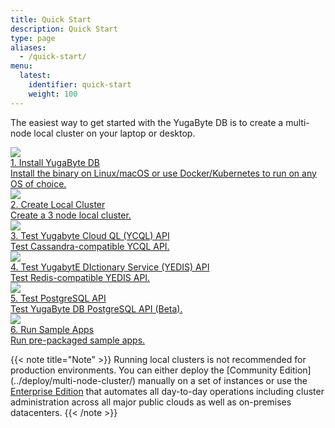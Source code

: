 ```yaml
---
title: Quick Start
description: Quick Start
type: page
aliases:
  - /quick-start/
menu:
  latest:
    identifier: quick-start
    weight: 100
---
```


The easiest way to get started with the YugaByte DB is to create a multi-node local cluster on your laptop or desktop. 

<div>
  <a class="section-link icon-offset" href="install/">
    <div class="icon">
      <img src="/images/section_icons/quick_start/install.png" aria-hidden="true" />
    </div>
    <div class="text">
      1. Install YugaByte DB
      <div class="caption">Install the binary on Linux/macOS or use Docker/Kubernetes to run on any OS of choice.</div>
    </div>
  </a>

  <a class="section-link icon-offset" href="create-local-cluster/">
    <div class="icon">
      <img src="/images/section_icons/quick_start/create_cluster.png" aria-hidden="true" />
    </div>
    <div class="text">
      2. Create Local Cluster
      <div class="caption">Create a 3 node local cluster.</div>
    </div>
  </a>

  <a class="section-link icon-offset" href="test-cassandra/">
    <div class="icon">
      <img src="/images/section_icons/quick_start/test_cql.png" aria-hidden="true" />
    </div>
    <div class="text">
      3. Test Yugabyte Cloud QL (YCQL) API
      <div class="caption">Test Cassandra-compatible YCQL API.</div>
    </div>
  </a>

  <a class="section-link icon-offset" href="test-redis/">
    <div class="icon">
      <img src="/images/section_icons/quick_start/test_redis.png" aria-hidden="true" />
    </div>
    <div class="text">
      4. Test YugabytE DIctionary Service (YEDIS) API
      <div class="caption">Test Redis-compatible YEDIS API.</div>
    </div>
  </a>

  <a class="section-link icon-offset" href="test-postgresql/">
    <div class="icon">
      <img src="/images/section_icons/develop/api-icon.png" aria-hidden="true" />
    </div>
    <div class="text">
      5. Test PostgreSQL API
      <div class="caption">Test YugaByte DB PostgreSQL API (Beta).</div>
    </div>
  </a>

  <a class="section-link icon-offset" href="run-sample-apps/">
    <div class="icon">
      <img src="/images/section_icons/quick_start/sample_apps.png" aria-hidden="true" />
    </div>
    <div class="text">
      6. Run Sample Apps
      <div class="caption">Run pre-packaged sample apps.</div>
    </div>
  </a>
</div>

{{< note title="Note" >}}
Running local clusters is not recommended for production environments. You can either deploy the [Community Edition] (../deploy/multi-node-cluster/) manually on a set of instances or use the [Enterprise Edition](../deploy/enterprise-edition/) that automates all day-to-day operations including cluster administration across all major public clouds as well as on-premises datacenters.
{{< /note >}}
